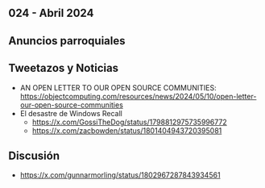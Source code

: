 024 - Abril 2024
--

## Anuncios parroquiales


## Tweetazos y Noticias
* AN OPEN LETTER TO OUR OPEN SOURCE COMMUNITIES: https://objectcomputing.com/resources/news/2024/05/10/open-letter-our-open-source-communities
* El desastre de Windows Recall
  * https://x.com/GossiTheDog/status/1798812975735996772
  * https://x.com/zacbowden/status/1801404943720395081

## Discusión
* https://x.com/gunnarmorling/status/1802967287843934561
